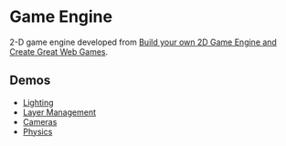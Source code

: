 # Game Engine
2-D game engine developed from [Build your own 2D Game Engine and Create Great Web Games](https://www.apress.com/us/book/9781484209530).

## Demos
* [Lighting](http://taylornodell.com/game-engine-demos/lightingDemo.html)
* [Layer Management](http://taylornodell.com/game-engine-demos/parallaxDemo.html)
* [Cameras](http://taylornodell.com/game-engine-demos/cameraDemo.html)
* [Physics](http://taylornodell.com/game-engine-demos/physicsDemo.html)

